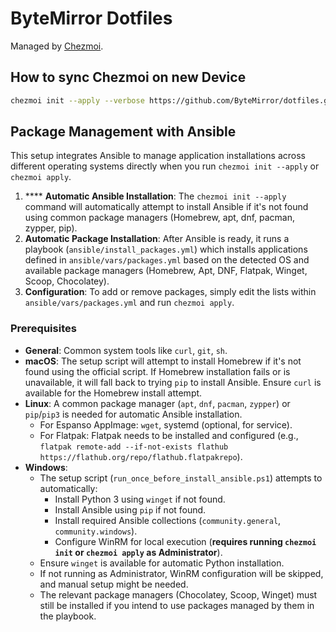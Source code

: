 # ByteMirror Dotfiles

Managed by [Chezmoi](https://chezmoi.io).

## How to sync Chezmoi on new Device

```bash
chezmoi init --apply --verbose https://github.com/ByteMirror/dotfiles.git
```

## Package Management with Ansible

This setup integrates Ansible to manage application installations across different operating systems directly when you run `chezmoi init --apply` or `chezmoi apply`.

1. **** **Automatic Ansible Installation**: The `chezmoi init --apply` command will automatically attempt to install Ansible if it's not found using common package managers (Homebrew, apt, dnf, pacman, zypper, pip).
2.  **Automatic Package Installation**: After Ansible is ready, it runs a playbook (`ansible/install_packages.yml`) which installs applications defined in `ansible/vars/packages.yml` based on the detected OS and available package managers (Homebrew, Apt, DNF, Flatpak, Winget, Scoop, Chocolatey).
3.  **Configuration**: To add or remove packages, simply edit the lists within `ansible/vars/packages.yml` and run `chezmoi apply`.

### Prerequisites

*   **General**: Common system tools like `curl`, `git`, `sh`.
*   **macOS**: The setup script will attempt to install Homebrew if it's not found using the official script. If Homebrew installation fails or is unavailable, it will fall back to trying `pip` to install Ansible. Ensure `curl` is available for the Homebrew install attempt.
*   **Linux**: A common package manager (`apt`, `dnf`, `pacman`, `zypper`) or `pip`/`pip3` is needed for automatic Ansible installation.
    *   For Espanso AppImage: `wget`, systemd (optional, for service).
    *   For Flatpak: Flatpak needs to be installed and configured (e.g., `flatpak remote-add --if-not-exists flathub https://flathub.org/repo/flathub.flatpakrepo`).
*   **Windows**: 
    *   The setup script (`run_once_before_install_ansible.ps1`) attempts to automatically:
        *   Install Python 3 using `winget` if not found.
        *   Install Ansible using `pip` if not found.
        *   Install required Ansible collections (`community.general`, `community.windows`).
        *   Configure WinRM for local execution (**requires running `chezmoi init` or `chezmoi apply` as Administrator**).
    *   Ensure `winget` is available for automatic Python installation.
    *   If not running as Administrator, WinRM configuration will be skipped, and manual setup might be needed.
    *   The relevant package managers (Chocolatey, Scoop, Winget) must still be installed if you intend to use packages managed by them in the playbook. 